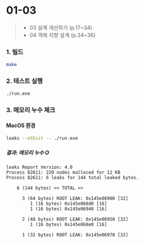 # 01-03
> - 03 설계 개선하기 (p.17~34)
> - 04 객체 지향 설계 (p.34~36)

### 1. 빌드
```sh
make
```
### 2. 테스트 실행
```sh
./run.exe
```
### 3. 메모리 누수 체크
#### MacOS 환경
```sh
leaks --atExit -- ./run.exe
```
##### 결과: 메모리 누수 O
```
leaks Report Version: 4.0
Process 82611: 220 nodes malloced for 12 KB
Process 82611: 6 leaks for 144 total leaked bytes.

    6 (144 bytes) << TOTAL >>

      3 (64 bytes) ROOT LEAK: 0x145e06900 [32]
         1 (16 bytes) 0x145e068d0 [16]
         1 (16 bytes) 0x145e06940 [16]

      2 (48 bytes) ROOT LEAK: 0x145e06950 [32]
         1 (16 bytes) 0x145e068e0 [16]

      1 (32 bytes) ROOT LEAK: 0x145e06970 [32]
```